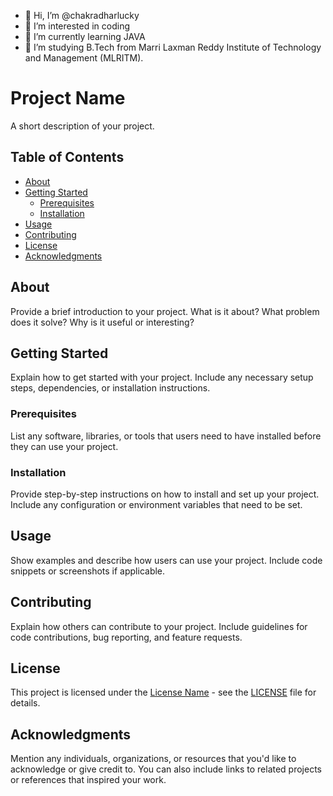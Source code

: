 - 👋 Hi, I’m @chakradharlucky
- 👀 I’m interested in coding
- 🌱 I’m currently learning JAVA
- 🏫 I’m studying B.Tech from Marri Laxman Reddy Institute of Technology and Management (MLRITM).
<!---
chakradharlucky/chakradharlucky is a ✨ special ✨ repository because its `README.md` (this file) appears on your GitHub profile.
You can click the Preview link to take a look at your changes.
--->
# Project Name

A short description of your project.

## Table of Contents

- [About](#about)
- [Getting Started](#getting-started)
  - [Prerequisites](#prerequisites)
  - [Installation](#installation)
- [Usage](#usage)
- [Contributing](#contributing)
- [License](#license)
- [Acknowledgments](#acknowledgments)

## About

Provide a brief introduction to your project. What is it about? What problem does it solve? Why is it useful or interesting?

## Getting Started

Explain how to get started with your project. Include any necessary setup steps, dependencies, or installation instructions.

### Prerequisites

List any software, libraries, or tools that users need to have installed before they can use your project.

### Installation

Provide step-by-step instructions on how to install and set up your project. Include any configuration or environment variables that need to be set.

## Usage

Show examples and describe how users can use your project. Include code snippets or screenshots if applicable.

## Contributing

Explain how others can contribute to your project. Include guidelines for code contributions, bug reporting, and feature requests.

## License

This project is licensed under the [License Name](LICENSE) - see the [LICENSE](LICENSE) file for details.

## Acknowledgments

Mention any individuals, organizations, or resources that you'd like to acknowledge or give credit to. You can also include links to related projects or references that inspired your work.
